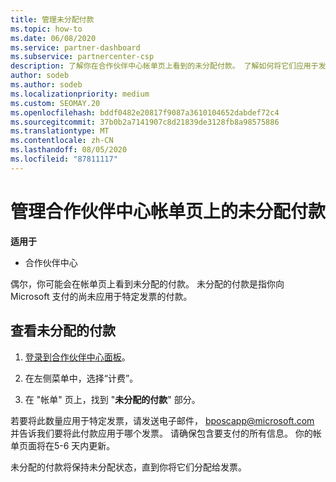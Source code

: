 ```yaml
---
title: 管理未分配付款
ms.topic: how-to
ms.date: 06/08/2020
ms.service: partner-dashboard
ms.subservice: partnercenter-csp
description: 了解你在合作伙伴中心帐单页上看到的未分配付款。 了解如何将它们应用于发票。
author: sodeb
ms.author: sodeb
ms.localizationpriority: medium
ms.custom: SEOMAY.20
ms.openlocfilehash: bddf0482e20817f9087a3610104652dabdef72c4
ms.sourcegitcommit: 37b0b2a7141907c8d21839de3128fb8a98575886
ms.translationtype: MT
ms.contentlocale: zh-CN
ms.lasthandoff: 08/05/2020
ms.locfileid: "87811117"
---
```

# <a name="manage-unallocated-payments-on-your-partner-center-billing-page"></a>管理合作伙伴中心帐单页上的未分配付款

**适用于**

- 合作伙伴中心

偶尔，你可能会在帐单页上看到未分配的付款。 未分配的付款是指你向 Microsoft 支付的尚未应用于特定发票的付款。

## <a name="to-view-your-unallocated-payments"></a>查看未分配的付款

1. [登录到合作伙伴中心面板](https://partner.microsoft.com/dashboard/home)。

2. 在左侧菜单中，选择“计费”。

3. 在 "帐单" 页上，找到 "**未分配的付款**" 部分。 

若要将此数量应用于特定发票，请发送电子邮件， bposcapp@microsoft.com 并告诉我们要将此付款应用于哪个发票。 请确保包含要支付的所有信息。 你的帐单页面将在5-6 天内更新。 

未分配的付款将保持未分配状态，直到你将它们分配给发票。 

